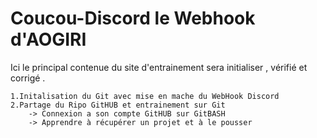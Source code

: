 # Coucou-Discord le Webhook d'AOGIRI

Ici le principal contenue du site d'entrainement sera initialiser , vérifié et corrigé .
    
    1.Initalisation du Git avec mise en mache du WebHook Discord
    2.Partage du Ripo GitHUB et entrainement sur Git
        -> Connexion a son compte GitHUB sur GitBASH
        -> Apprendre à récupérer un projet et à le pousser
